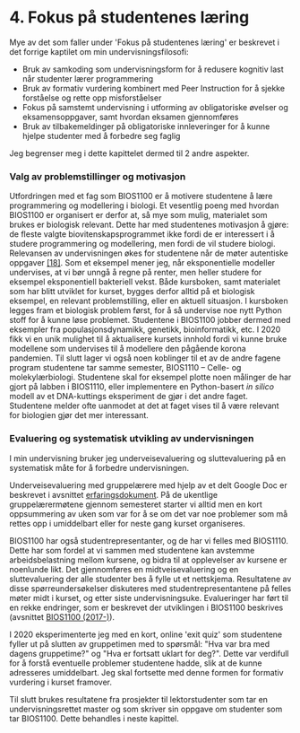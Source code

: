 <!-- !split -->
<!-- jupyter-book 04_mappe.md -->
# 4. Fokus på studentenes læring

Mye av det som faller under 'Fokus på studentenes læring' er beskrevet i
det forrige kaptilet om min undervisningsfilosofi:

* Bruk av samkoding som undervisningsform for å redusere kognitiv last når
  studenter lærer programmering
* Bruk av formativ vurdering kombinert med Peer Instruction for å
  sjekke forståelse og rette opp misforståelser
* Fokus på samstemt undervisning i utforming av obligatoriske øvelser og
  eksamensoppgaver, samt hvordan eksamen gjennomføres
* Bruk av tilbakemeldinger på obligatoriske innleveringer for å
  kunne hjelpe studenter med å forbedre seg faglig

Jeg begrenser meg i dette kapittelet dermed til 2 andre aspekter.

### Valg av problemstillinger og motivasjon

Utfordringen med et fag som BIOS1100 er
å motivere studentene å lære programmering og modellering i biologi.
Et vesentlig poeng med hvordan BIOS1100 er organisert er derfor at,
så mye som mulig, materialet som brukes er biologisk relevant.
Dette har med studentenes motivasjon å gjøre:
de fleste valgte biovitenskapsprogrammet ikke fordi de er interessert
i å studere programmering og modellering, men fordi de vil studere biologi.
Relevansen av undervisningen økes for studentene når de møter autentiske oppgaver <a href="08_mappe.html#hidi2006FourPhase">[18]</a>.
Som et eksempel mener jeg, når eksponentielle modeller undervises,
at vi bør unngå å regne på renter, men heller studere for eksempel
eksponentiell bakteriell vekst.
Både kursboken, samt materialet som har blitt utviklet for kurset,
bygges derfor alltid på et biologisk eksempel, en relevant problemstilling,
eller en aktuell situasjon.
I kursboken legges fram et biologisk problem først,
for å så undervise noe nytt Python stoff for å kunne løse problemet.
Studentene i BIOS1100 jobber dermed med eksempler fra populasjonsdynamikk,
genetikk, bioinformatikk, etc.
I 2020 fikk vi en unik mulighet til å aktualisere kursets innhold
fordi vi kunne bruke modellene som undervises
til å modellere den pågående korona pandemien.
Til slutt lager vi også noen koblinger til et av de andre fagene program studentene
tar samme semester, BIOS1110 – Celle- og molekylærbiologi.
Studentene skal for eksempel plotte noen målinger de har gjort på labben i BIOS1110,
eller implementere en Python-basert *in silico* modell av et
DNA-kuttings eksperiment de gjør i det andre faget.
Studentene melder ofte uanmodet at det at faget vises til å være relevant for
biologien gjør det mer interessant.

### Evaluering og systematisk utvikling av undervisningen

I min undervisning bruker jeg underveisevaluering og sluttevaluering
på en systematisk måte for å forbedre undervisningen.

Underveisevaluering med gruppelærere med hjelp av et delt Google Doc
er beskrevet i avsnittet [erfaringsdokument](06_mappe.html#erfaringsdokument).
På de ukentlige gruppelærermøtene gjennom semesteret starter vi alltid
men en kort oppsummering av uken som var for å se om det var noe problemer
som må rettes opp i umiddelbart eller for neste gang kurset organiseres.

BIOS1100 har også studentrepresentanter, og de har vi felles med BIOS1110.
Dette har som fordel at vi sammen med studentene kan avstemme
arbeidsbelastning mellom kursene, og bidra til at
opplevelser av kursene er noenlunde likt.
Det gjennomføres en midtveisevaluering og en sluttevaluering
der alle studenter bes å fylle ut et nettskjema.
Resultatene av disse spørreundersøkelser diskuteres med studentrepresentantene
på felles møter midt i kurset, og etter siste undervisningsuke.
Evalueringer har ført til en rekke endringer, som er beskrevet
der utviklingen i BIOS1100 beskrives (avsnittet [BIOS1100 (2017-)](#bios1100_utvikling)).

I 2020 eksperimenterte jeg med en kort, online 'exit quiz' som studentene
fyller ut på slutten av gruppetimen med to spørsmål: "Hva var bra med dagens gruppetime?" og "Hva er fortsatt uklart for deg?".
Dette var verdifull for å forstå eventuelle problemer studentene hadde,
slik at de kunne adresseres umiddelbart.
Jeg skal fortsette med denne formen for formativ vurdering i  kurset framover.

Til slutt brukes resultatene fra
prosjekter til lektorstudenter som tar en undervisningsrettet master
og som skriver sin oppgave om studenter som tar BIOS1100.
Dette behandles i neste kapittel.

